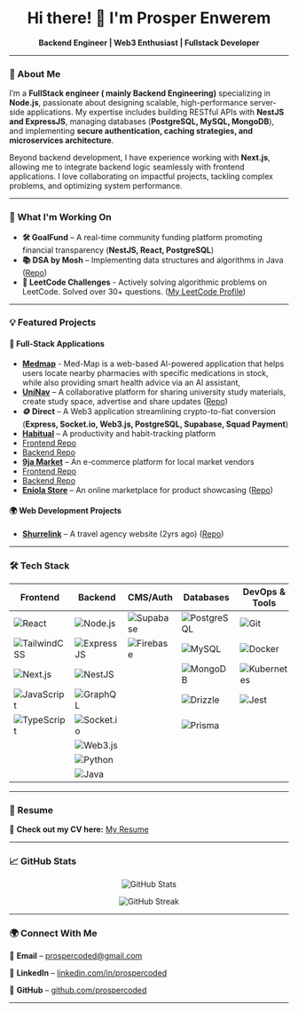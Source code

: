 <h1 align="center">Hi there! 👋 I'm Prosper Enwerem</h1>

<div align="center">
  <strong>Backend Engineer | Web3 Enthusiast | Fullstack Developer</strong>
</div>

---

### 🚀 About Me

I’m a **FullStack engineer ( mainly Backend Engineering)** specializing in **Node.js**, passionate about designing scalable, high-performance server-side applications. My expertise includes building RESTful APIs with **NestJS and ExpressJS**, managing databases (**PostgreSQL, MySQL, MongoDB**), and implementing **secure authentication, caching strategies, and microservices architecture**.

Beyond backend development, I have experience working with **Next.js**, allowing me to integrate backend logic seamlessly with frontend applications. I love collaborating on impactful projects, tackling complex problems, and optimizing system performance.

---

### 🔧 What I'm Working On

- **🛠 GoalFund** – A real-time community funding platform promoting financial transparency (**NestJS, React, PostgreSQL**)
- **📚 DSA by Mosh** – Implementing data structures and algorithms in Java ([Repo](https://github.com/ProsperCoded/DSA))
- **🧪 LeetCode Challenges** - Actively solving algorithmic problems on LeetCode. Solved over 30+ questions. ([My LeetCode Profile](https://leetcode.com/u/prosperCoded/))

---

### 💡 Featured Projects

#### **🚀 Full-Stack Applications**

- **[Medmap](https://medmap.live)** - Med-Map is a web-based AI-powered application that helps users locate nearby pharmacies with specific medications in stock, while also providing smart health advice via an AI assistant,
- **[UniNav](https://uninav.live)** – A collaborative platform for sharing university study materials, create study space, advertise and share updates ([Repo](https://github.com/ProsperCoded/uninav))
- **🪙 Direct** – A Web3 application streamlining crypto-to-fiat conversion (**Express, Socket.io, Web3.js, PostgreSQL, Supabase, Squad Payment**)
- **[Habitual](https://habitual-coded.netlify.app)** – A productivity and habit-tracking platform
- [Frontend Repo](https://github.com/ProsperCoded/Habiutal-Frontend)
- [Backend Repo](https://github.com/ProsperCoded/Habitual-Backend)
- **[9ja Market](https://www.9jamarkets.com)** – An e-commerce platform for local market vendors
- [Frontend Repo](https://github.com/ProsperCoded/9jaMarkets-Frontend)
- [Backend Repo](https://github.com/ProsperCoded/9ja-Market-Backend)
- **[Eniola Store](eniola-store2.vercel.app)** – An online marketplace for product showcasing ([Repo](https://github.com/ProsperCoded/Ecommerce-Store))

#### **🌍 Web Development Projects**

- **[Shurrelink](http://shurrelink.netlify.app)** – A travel agency website (2yrs ago) ([Repo](https://github.com/ProsperCoded/Shurrelink))

---

### 🛠 Tech Stack

| Frontend                                                                                                             | Backend                                                                                                        | CMS/Auth                                                                                                    | Databases                                                                                                         | DevOps & Tools                                                                                                    |
| -------------------------------------------------------------------------------------------------------------------- | -------------------------------------------------------------------------------------------------------------- | ----------------------------------------------------------------------------------------------------------- | ----------------------------------------------------------------------------------------------------------------- | ----------------------------------------------------------------------------------------------------------------- |
| ![React](https://img.shields.io/badge/React-61DAFB?style=for-the-badge&logo=react&logoColor=black)                   | ![Node.js](https://img.shields.io/badge/Node.js-339933?style=for-the-badge&logo=node.js&logoColor=white)       | ![Supabase](https://img.shields.io/badge/Supabase-3FCF8E?style=for-the-badge&logo=supabase&logoColor=white) | ![PostgreSQL](https://img.shields.io/badge/PostgreSQL-336791?style=for-the-badge&logo=postgresql&logoColor=white) | ![Git](https://img.shields.io/badge/Git-F05032?style=for-the-badge&logo=git&logoColor=white)                      |
| ![TailwindCSS](https://img.shields.io/badge/TailwindCSS-06B6D4?style=for-the-badge&logo=tailwindcss&logoColor=white) | ![ExpressJS](https://img.shields.io/badge/ExpressJS-000000?style=for-the-badge&logo=express&logoColor=white)   | ![Firebase](https://img.shields.io/badge/Firebase-FFCA28?style=for-the-badge&logo=firebase&logoColor=black) | ![MySQL](https://img.shields.io/badge/MySQL-4479A1?style=for-the-badge&logo=mysql&logoColor=white)                | ![Docker](https://img.shields.io/badge/Docker-2496ED?style=for-the-badge&logo=docker&logoColor=white)             |
| ![Next.js](https://img.shields.io/badge/Next.js-000000?style=for-the-badge&logo=next.js&logoColor=white)             | ![NestJS](https://img.shields.io/badge/NestJS-E0234E?style=for-the-badge&logo=nestjs&logoColor=white)          |                                                                                                             | ![MongoDB](https://img.shields.io/badge/MongoDB-47A248?style=for-the-badge&logo=mongodb&logoColor=white)          | ![Kubernetes](https://img.shields.io/badge/Kubernetes-326CE5?style=for-the-badge&logo=kubernetes&logoColor=white) |
| ![JavaScript](https://img.shields.io/badge/JavaScript-F7DF1E?style=for-the-badge&logo=javascript&logoColor=black)    | ![GraphQL](https://img.shields.io/badge/GraphQL-E10098?style=for-the-badge&logo=graphql&logoColor=white)       |                                                                                                             | ![Drizzle](https://img.shields.io/badge/Drizzle-3b3b3b?style=for-the-badge&logo=prisma&logoColor=white)           | ![Jest](https://img.shields.io/badge/Jest-C21325?style=for-the-badge&logo=jest&logoColor=white)                   |
| ![TypeScript](https://img.shields.io/badge/TypeScript-3178C6?style=for-the-badge&logo=typescript&logoColor=white)    | ![Socket.io](https://img.shields.io/badge/Socket.io-010101?style=for-the-badge&logo=socket.io&logoColor=white) |                                                                                                             | ![Prisma](https://img.shields.io/badge/Prisma-2D3748?style=for-the-badge&logo=prisma&logoColor=white)             |                                                                                                                   |
|                                                                                                                      | ![Web3.js](https://img.shields.io/badge/Web3.js-F16822?style=for-the-badge&logo=web3.js&logoColor=white)       |                                                                                                             |                                                                                                                   |                                                                                                                   |
|                                                                                                                      | ![Python](https://img.shields.io/badge/Python-3776AB?style=for-the-badge&logo=python&logoColor=white)          |                                                                                                             |                                                                                                                   |                                                                                                                   |
|                                                                                                                      | ![Java](https://img.shields.io/badge/Java-007396?style=for-the-badge&logo=java&logoColor=white)                |                                                                                                             |                                                                                                                   |                                                                                                                   |

---

### 📜 Resume

📄 **Check out my CV here:** [My Resume](<[https://github.com/ProsperCoded/prospercoded/edit/main/resume.pdf](https://drive.google.com/file/d/1_hD8kCqkpa_C7De8IXmPZfmnPRDBZCf-/view?usp=sharing)]>)

---

### 📈 GitHub Stats

<p align="center">

<img src="https://github-readme-stats.vercel.app/api?username=ProsperCoded&show_icons=true&theme=radical" alt="GitHub Stats" />

</p>

<p align="center">

<img src="https://github-readme-streak-stats.herokuapp.com/?user=ProsperCoded&theme=radical" alt="GitHub Streak" />

</p>

---

### 🌍 Connect With Me

📧 **Email** – [prospercoded@gmail.com](mailto:prospercoded@gmail.com)

🔗 **LinkedIn** – [linkedin.com/in/prospercoded](https://www.linkedin.com/in/prospercoded)

🐙 **GitHub** – [github.com/prospercoded](https://github.com/prospercoded)

---
